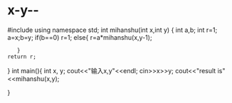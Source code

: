 x-y--
=====
#include <iostream>
using namespace std;
int mihanshu(int x,int y)
{
int a,b;
int r=1;
a=x;b=y;
    if(b==0)
       r=1;
	else{
	   r=a*mihanshu(x,y-1);
	
	   }
	return r;
}
int main(){
	int x, y;
	cout<<"输入x,y"<<endl;
	cin>>x>>y;
	cout<<"result is"<<mihanshu(x,y);

}
